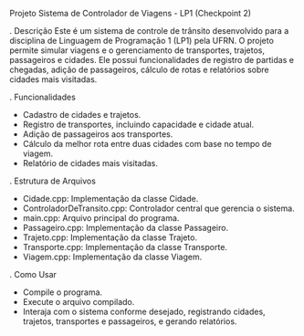 Projeto Sistema de Controlador de Viagens - LP1 (Checkpoint 2)

. Descrição
Este é um sistema de controle de trânsito desenvolvido para a disciplina de Linguagem de Programação 1 (LP1) pela UFRN. O projeto permite simular viagens e o gerenciamento de transportes, trajetos, passageiros e cidades. Ele possui funcionalidades de registro de partidas e chegadas, adição de passageiros, cálculo de rotas e relatórios sobre cidades mais visitadas.

. Funcionalidades
- Cadastro de cidades e trajetos.
- Registro de transportes, incluindo capacidade e cidade atual.
- Adição de passageiros aos transportes.
- Cálculo da melhor rota entre duas cidades com base no tempo de viagem.
- Relatório de cidades mais visitadas.

. Estrutura de Arquivos
- Cidade.cpp: Implementação da classe Cidade.
- ControladorDeTransito.cpp: Controlador central que gerencia o sistema.
- main.cpp: Arquivo principal do programa.
- Passageiro.cpp: Implementação da classe Passageiro.
- Trajeto.cpp: Implementação da classe Trajeto.
- Transporte.cpp: Implementação da classe Transporte.
- Viagem.cpp: Implementação da classe Viagem.

. Como Usar
- Compile o programa.
- Execute o arquivo compilado.
- Interaja com o sistema conforme desejado, registrando cidades, trajetos, transportes e passageiros, e gerando relatórios.
